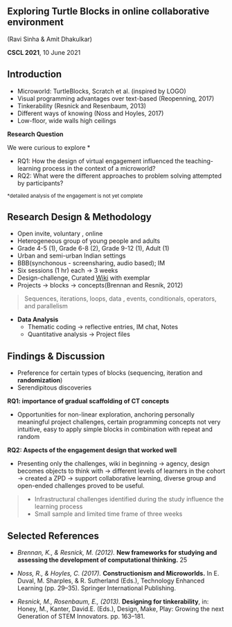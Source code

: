 <style>
.reveal section  {
font-size: 0.7em;

display: block;
position: absolute;
width: 40%;
right:0;
box-shadow: 0px 1px 4px rgba(0, 0, 0, 0.5);

}
.reveal table {
  margin-left: auto;
  margin-right: auto; 
  font-size: 0.7em; 
}

.reveal section > section  {
font-size: 0.9em;

}

.reveal footer {
  padding: 25px;
  font-size: 0.5em;
}

.reveal td, th {
vertical-align: middle; 
text-align: center;

/*  border: 1px solid #999;*/
} 

/*
.reveal ul
{ 
  
  list-style-type:;
  color:;
}

.reveal a {
color: rgba(200,50,100,0.9);
text-decoration: none;
transition: color .15s ease; 
}

.reveal a:hover {
  color: #6ca0e8;
  text-shadow: none;
  border: none; 
}

.reveal blockquote {
  display: block;
  position: relative;
  width: 70%;
  margin: 20px auto;
  padding: 5px;
  font-style: italic;
  background: rgba(20, 255, 255, .1);
  box-shadow: 0px 0px 2px rgba(0, 0, 0, 0.2); 
  }
*/
</style>

## Exploring Turtle Blocks in online collaborative environment
 <!-- .slide: data-background="./assets/turtleBlocks/img/hi-2.png" -->
<!-- .slide:  style="position: absolute; width: 60%;  right: 0; box-shadow: 0 1px 4px rgba(0,0,0,0.5), 0 5px 25px rgba(0,0,0,0.2); background-color: rgba(0, 0, 0, 0.9); color: #fff; padding: 20px; font-size: 20px; text-align: left"-->
(Ravi Sinha & Amit Dhakulkar)

**CSCL 2021**,  10 June 2021



## Introduction
<!-- .slide:   data-background="./assets/turtleBlocks/img/turtle-random.png" -->
<!-- .slide:  style="position: absolute; width: 60%; right: 0; box-shadow: 0 1px 4px rgba(0,0,0,0.5), 0 5px 25px rgba(0,0,0,0.2); background-color: rgba(0, 0, 0, 0.9); color: #fff; padding: 20px; font-size: 20px; text-align: left"-->
-  Microworld: TurtleBlocks, Scratch et al. (inspired by LOGO)
- Visual programming advantages over text-based (Reopenning, 2017) 
- Tinkerability (Resnick and Resenbaum, 2013) 
- Different ways of knowing (Noss and Hoyles, 2017) 
- Low-floor, wide walls high ceilings

**Research Question**  

We were curious to explore *
- RQ1: How the design of virtual engagement influenced the teaching-learning process in the context of a microworld?
- RQ2: What were the different approaches to problem solving attempted by participants?

<small>*detailed analysis of the engagement is not yet complete </small>



## Research Design & Methodology  
<!-- .slide:   data-background="./assets/turtleBlocks/img/project-1.png" -->
<!-- .slide:  style="position: absolute; width: 60%; right: 0; box-shadow: 0 1px 4px rgba(0,0,0,0.5), 0 5px 25px rgba(0,0,0,0.2); background-color: rgba(0, 0, 0, 0.9); color: #fff; padding: 20px; font-size: 20px; text-align: left"-->
- Open invite, voluntary , online
- Heterogeneous group of young people and adults 
- Grade 4-5 (1), Grade 6-8 (2), Grade 9-12 (1), Adult (1)
- Urban and semi-urban Indian settings
- BBB(synchonous - screensharing, audio based); IM
- Six sessions (1 hr) each ->  3 weeks
- Design-challenge, Curated [Wiki](https://metastudio.org/t/turtleart-challenges-wiki/4036) with exemplar
- Projects -> blocks -> concepts(Brennan and Resnik, 2012)
> Sequences, iterations, loops, data , events, conditionals, operators, and parallelism
- **Data Analysis**
  - Thematic coding -> reflective entries, IM chat, Notes
  - Quantitative analysis ->  Project files



## Findings & Discussion
<!-- .slide:   data-background="./assets/turtleBlocks/img/block-frequency-2.png" -->
<!-- .slide:  style="position: absolute; width: 60%; right: 0; box-shadow: 0 1px 4px rgba(0,0,0,0.5), 0 5px 25px rgba(0,0,0,0.2); background-color: rgba(0, 0, 0, 0.9); color: #fff; padding: 20px; font-size: 20px; text-align: left"-->
- Preference for certain types of blocks (sequencing, iteration and **randomization**)
- Serendipitous discoveries

**RQ1: importance of gradual scaffolding of CT concepts**  
- Opportunities for non-linear exploration,  anchoring personally meaningful project challenges, certain programming concepts not very intuitive, easy to apply simple blocks in combination with repeat and random

**RQ2: Aspects of the engagement design that worked well**  
- Presenting only the challenges, wiki in beginning -> agency, design becomes objects to think with -> different levels of learners in the cohort -> created a ZPD -> support collaborative learning, diverse group and open-ended challenges proved to be useful.

>- Infrastructural challenges identified during the study influence the learning process
> - Small sample and limited time frame of three weeks



## Selected References
<!-- .slide:   data-background="./assets/turtleBlocks/img/square-spiral-bg.png" -->
<!-- .slide:  style="position: absolute; width: 60%; right: 0; box-shadow: 0 1px 4px rgba(0,0,0,0.5), 0 5px 25px rgba(0,0,0,0.2); background-color: rgba(0, 0, 0, 0.9); color: #fff; padding: 20px; font-size: 20px; text-align: left"-->
- _Brennan, K., & Resnick, M. (2012)._ **New frameworks for studying and assessing the development of computational thinking.** 25

- _Noss, R., & Hoyles, C. (2017)._ **Constructionism and Microworlds.** In E. Duval, M. Sharples, & R. Sutherland (Eds.), Technology Enhanced Learning (pp. 29–35). Springer International Publishing.

- _Resnick, M., Rosenbaum, E., (2013)._ **Designing for tinkerability**, in: Honey, M., Kanter, David.E. (Eds.), Design, Make, Play: Growing the next Generation of STEM Innovators. pp. 163–181.